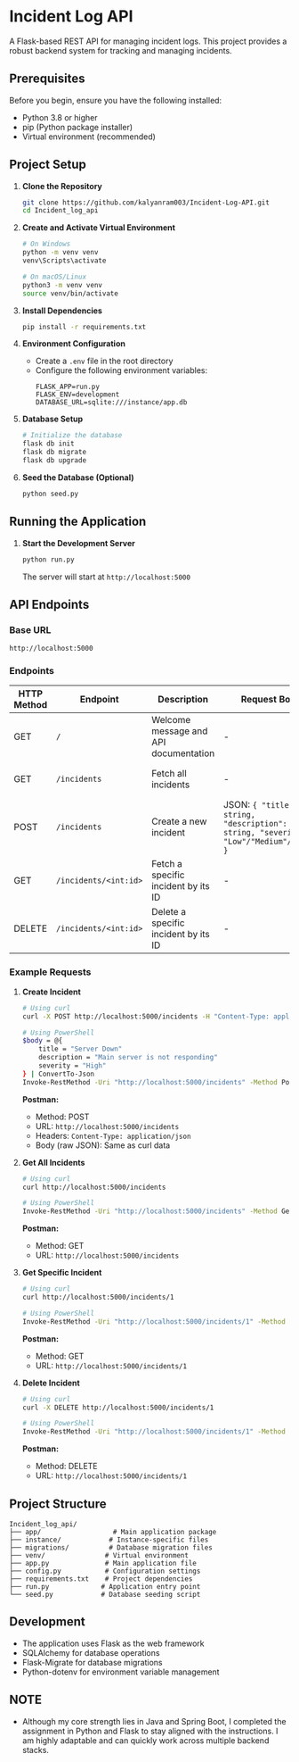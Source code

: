 # Incident Log API

A Flask-based REST API for managing incident logs. This project provides a robust backend system for tracking and managing incidents.

## Prerequisites

Before you begin, ensure you have the following installed:
- Python 3.8 or higher
- pip (Python package installer)
- Virtual environment (recommended)

## Project Setup

1. **Clone the Repository**
   ```bash
   git clone https://github.com/kalyanram003/Incident-Log-API.git
   cd Incident_log_api
   ```

2. **Create and Activate Virtual Environment**
   ```bash
   # On Windows
   python -m venv venv
   venv\Scripts\activate

   # On macOS/Linux
   python3 -m venv venv
   source venv/bin/activate
   ```

3. **Install Dependencies**
   ```bash
   pip install -r requirements.txt
   ```

4. **Environment Configuration**
   - Create a `.env` file in the root directory
   - Configure the following environment variables:
     ```
     FLASK_APP=run.py
     FLASK_ENV=development
     DATABASE_URL=sqlite:///instance/app.db
     ```

5. **Database Setup**
   ```bash
   # Initialize the database
   flask db init
   flask db migrate
   flask db upgrade
   ```

6. **Seed the Database (Optional)**
   ```bash
   python seed.py
   ```

## Running the Application

1. **Start the Development Server**
   ```bash
   python run.py
   ```
   The server will start at `http://localhost:5000`

## API Endpoints

### Base URL
```
http://localhost:5000
```

### Endpoints

| HTTP Method | Endpoint | Description | Request Body | Response |
|------------|----------|-------------|--------------|----------|
| GET | `/` | Welcome message and API documentation | - | JSON with API info |
| GET | `/incidents` | Fetch all incidents | - | JSON array of incidents |
| POST | `/incidents` | Create a new incident | JSON: `{ "title": string, "description": string, "severity": "Low"/"Medium"/"High" }` | JSON of created incident |
| GET | `/incidents/<int:id>` | Fetch a specific incident by its ID | - | JSON of incident |
| DELETE | `/incidents/<int:id>` | Delete a specific incident by its ID | - | 204 No Content |

### Example Requests

1. **Create Incident**
   ```bash
   # Using curl
   curl -X POST http://localhost:5000/incidents -H "Content-Type: application/json" -d "{\"title\":\"Server Down\",\"description\":\"Main server is not responding\",\"severity\":\"High\"}"

   # Using PowerShell
   $body = @{
       title = "Server Down"
       description = "Main server is not responding"
       severity = "High"
   } | ConvertTo-Json
   Invoke-RestMethod -Uri "http://localhost:5000/incidents" -Method Post -Body $body -ContentType "application/json"
   ```
   **Postman:**
   - Method: POST
   - URL: `http://localhost:5000/incidents`
   - Headers: `Content-Type: application/json`
   - Body (raw JSON): Same as curl data

2. **Get All Incidents**
   ```bash
   # Using curl
   curl http://localhost:5000/incidents

   # Using PowerShell
   Invoke-RestMethod -Uri "http://localhost:5000/incidents" -Method Get
   ```
   **Postman:**
   - Method: GET
   - URL: `http://localhost:5000/incidents`

3. **Get Specific Incident**
   ```bash
   # Using curl
   curl http://localhost:5000/incidents/1

   # Using PowerShell
   Invoke-RestMethod -Uri "http://localhost:5000/incidents/1" -Method Get
   ```
   **Postman:**
   - Method: GET
   - URL: `http://localhost:5000/incidents/1`

4. **Delete Incident**
   ```bash
   # Using curl
   curl -X DELETE http://localhost:5000/incidents/1

   # Using PowerShell
   Invoke-RestMethod -Uri "http://localhost:5000/incidents/1" -Method Delete
   ```
   **Postman:**
   - Method: DELETE
   - URL: `http://localhost:5000/incidents/1`

## Project Structure

```
Incident_log_api/
├── app/                  # Main application package
├── instance/            # Instance-specific files
├── migrations/          # Database migration files
├── venv/               # Virtual environment
├── app.py              # Main application file
├── config.py           # Configuration settings
├── requirements.txt    # Project dependencies
├── run.py             # Application entry point
└── seed.py            # Database seeding script
```

## Development

- The application uses Flask as the web framework
- SQLAlchemy for database operations
- Flask-Migrate for database migrations
- Python-dotenv for environment variable management

## NOTE
- Although my core strength lies in Java and Spring Boot, I completed the assignment in Python and Flask to stay aligned with the instructions. I am highly adaptable and can quickly work across multiple backend stacks.
